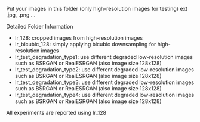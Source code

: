 Put your images in this folder (only high-resolution images for testing)
 ex) .jpg, .png ...

Detailed Folder Information
 - lr_128: cropped images from high-resolution images
 - lr_bicubic_128: simply applying bicubic downsampling for high-resolution images
 - lr_test_degradation_type1: use different degraded low-resolution images such as BSRGAN or RealESRGAN (also image size 128x128)
 - lr_test_degradation_type2: use different degraded low-resolution images such as BSRGAN or RealESRGAN (also image size 128x128)
 - lr_test_degradation_type3: use different degraded low-resolution images such as BSRGAN or RealESRGAN (also image size 128x128)
 - lr_test_degradation_type4: use different degraded low-resolution images such as BSRGAN or RealESRGAN (also image size 128x128)

 All experiments are reported using lr_128
